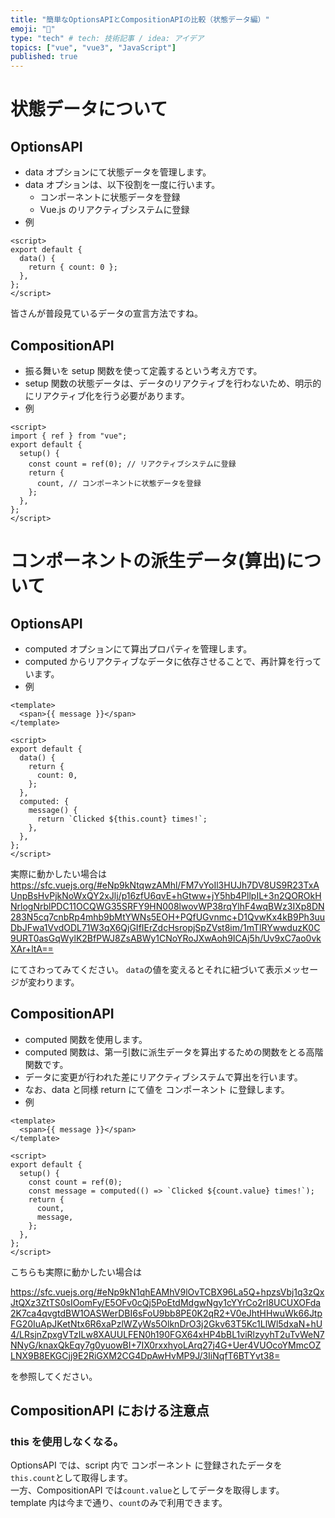 ```yaml
---
title: "簡単なOptionsAPIとCompositionAPIの比較（状態データ編）"
emoji: "📢"
type: "tech" # tech: 技術記事 / idea: アイデア
topics: ["vue", "vue3", "JavaScript"]
published: true
---
```


# 状態データについて

## OptionsAPI

- data オプションにて状態データを管理します。
- data オプションは、以下役割を一度に行います。
  - コンポーネントに状態データを登録
  - Vue.js のリアクティブシステムに登録
- 例

```vue
<script>
export default {
  data() {
    return { count: 0 };
  },
};
</script>
```

皆さんが普段見ているデータの宣言方法ですね。

## CompositionAPI

- 振る舞いを setup 関数を使って定義するという考え方です。
- setup 関数の状態データは、データのリアクティブを行わないため、明示的にリアクティブ化を行う必要があります。
- 例

```vue
<script>
import { ref } from "vue";
export default {
  setup() {
    const count = ref(0); // リアクティブシステムに登録
    return {
      count, // コンポーネントに状態データを登録
    };
  },
};
</script>
```

# コンポーネントの派生データ(算出)について

## OptionsAPI

- computed オプションにて算出プロパティを管理します。
- computed からリアクティブなデータに依存させることで、再計算を行っています。
- 例

```vue
<template>
  <span>{{ message }}</span>
</template>

<script>
export default {
  data() {
    return {
      count: 0,
    };
  },
  computed: {
    message() {
      return `Clicked ${this.count} times!`;
    },
  },
};
</script>
```

実際に動かしたい場合は
https://sfc.vuejs.org/#eNp9kNtqwzAMhl/FM7vYoIl3HUJh7DV8US9R23TxAUnpBsHvPjkNoWxQY2xJlj/p16zfU6qvE+hGtww+jY5hb4PllpIL+3n2QOROkHNrlogNrblPDC11OCQWG35SRFY9HN008lwovWP38rqYlhF4wqBWz3IXp8DN283N5cq7cnbRp4mhb9bMtYWNs5EOH+PQfUGvnmc+D1QvwKx4kB9Ph3uuDbJFwa1VvdODL71W3qX6QjGIfIErZdcHsropjSpZVst8im/1mTlRYwwduzK0C9URT0asGqWylK2BfPWJ8ZsABWy1CNoYRoJXwAoh9ICAj5h/Uv9xC7ao0vkXAr+ltA==

にてさわってみてください。
`data`の値を変えるとそれに紐づいて表示メッセージが変わります。

## CompositionAPI

- computed 関数を使用します。
- computed 関数は、第一引数に派生データを算出するための関数をとる高階関数です。
- データに変更が行われた差にリアクティブシステムで算出を行います。
- なお、data と同様 return にて値を コンポーネント に登録します。
- 例

```vue
<template>
  <span>{{ message }}</span>
</template>

<script>
export default {
  setup() {
    const count = ref(0);
    const message = computed(() => `Clicked ${count.value} times!`);
    return {
      count,
      message,
    };
  },
};
</script>
```

こちらも実際に動かしたい場合は

https://sfc.vuejs.org/#eNp9kN1qhEAMhV9lOvTCBX96La5Q+hpzsVbj1q3zQxJtQXz3ZtTS0sIOomFy/E5OFv0cQj5PoEtdMdgwNgy1cYYrCo2rl8UCUXOFda2K7ca4qvgtdBW1OASWerDBI6sFoU9bb8PE0K2qR2+V0eJhtHHwuWk66JtpFG20IuApJKetNtx6R6xaPzlWZyWs5OlknDrO3j2Gkv63T5Kc1LlWl5dxaN+hU4/LRsjnZpxgVTzILw8XAUULFEN0h190FGX64xHP4bBL1viRlzyyhT2uTvWeN7NNyG/knaxQkEqy7g0yuowBI+7IX0rxxhyoLArq27j4G+Uer4VUOcoYMmcOZLNX9B8EKGCjj9E2RiGXM2CG4DpAwHvMP9J/3IiNqfT6BTYvt38=

を参照してください。

## CompositionAPI における注意点

### this を使用しなくなる。

OptionsAPI では、script 内で コンポーネント に登録されたデータを`this.count`として取得します。  
一方、CompositionAPI では`count.value`としてデータを取得します。  
template 内は今まで通り、`count`のみで利用できます。
